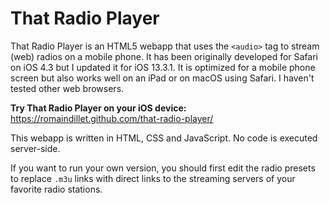 # That Radio Player

That Radio Player is an HTML5 webapp that uses the `<audio>` tag to stream (web) radios on a mobile phone. It has been originally developed for Safari on iOS 4.3 but I updated it for iOS 13.3.1. It is optimized for a mobile phone screen but also works well on an iPad or on macOS using Safari. I haven't tested other web browsers.

**Try That Radio Player on your iOS device:** https://romaindillet.github.com/that-radio-player/

This webapp is written in HTML, CSS and JavaScript. No code is executed server-side.

If you want to run your own version, you should first edit the radio presets to replace `.m3u` links with direct links to the streaming servers of your favorite radio stations.
